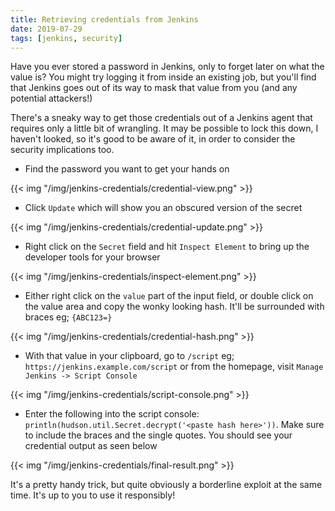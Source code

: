 ```yaml
---
title: Retrieving credentials from Jenkins
date: 2019-07-29
tags: [jenkins, security]
---
```


Have you ever stored a password in Jenkins, only to forget later on what the value is? You might try logging it from inside an existing job, but you'll find that Jenkins goes out of its way to mask that value from you (and any potential attackers!)

There's a sneaky way to get those credentials out of a Jenkins agent that requires only a little bit of wrangling. It may be possible to lock this down, I haven't looked, so it's good to be aware of it, in order to consider the security implications too.

* Find the password you want to get your hands on

{{< img "/img/jenkins-credentials/credential-view.png" >}}

* Click `Update` which will show you an obscured version of the secret

{{< img "/img/jenkins-credentials/credential-update.png" >}}

* Right click on the `Secret` field and hit `Inspect Element` to bring up the developer tools for your browser

{{< img "/img/jenkins-credentials/inspect-element.png" >}}

* Either right click on the `value` part of the input field, or double click on the value area and copy the wonky looking hash. It'll be surrounded with braces eg; `{ABC123=}`

{{< img "/img/jenkins-credentials/credential-hash.png" >}}

* With that value in your clipboard, go to `/script` eg; `https://jenkins.example.com/script` or from the homepage, visit `Manage Jenkins -> Script Console`

{{< img "/img/jenkins-credentials/script-console.png" >}}

* Enter the following into the script console: `println(hudson.util.Secret.decrypt('<paste hash here>'))`. Make sure to include the braces and the single quotes. You should see your credential output as seen below

{{< img "/img/jenkins-credentials/final-result.png" >}}

It's a pretty handy trick, but quite obviously a borderline exploit at the same time. It's up to you to use it responsibly!